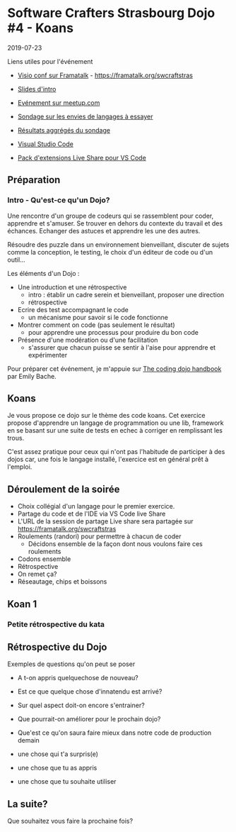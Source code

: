 # Software Crafters Strasbourg Dojo #4 - Koans

2019-07-23 

Liens utiles pour l'événement

* [Visio conf sur Framatalk](https://framatalk.org/swcraftstras) - https://framatalk.org/swcraftstras
* [Slides d'intro](https://slides.com/marcwaiwai/coding-dojo#/)
* [Evénement sur meetup.com](https://www.meetup.com/Software-Crafters-Strasbourg/events/263106483/)
* [Sondage sur les envies de langages à essayer](https://frama.link/swcraftkoans)
* [Résultats aggrégés du sondage](https://frama.link/swcraftkoanspoll)

* [Visual Studio Code](https://code.visualstudio.com/)
* [Pack d'extensions Live Share pour VS Code](https://marketplace.visualstudio.com/items?itemName=MS-vsliveshare.vsliveshare-pack)


## Préparation

### Intro - Qu'est-ce qu'un Dojo?

Une rencontre d'un groupe de codeurs qui se rassemblent pour coder, apprendre et s'amuser. Se trouver
en dehors du contexte du travail et des échances. Echanger des astuces et apprendre les une des autres.

Résoudre des puzzle dans un environnement bienveillant, discuter de sujets comme la conception, le testing,
le choix d'un éditeur de code ou d'un outil...

Les éléments d'un Dojo :

* Une introduction et une rétrospective
  * intro : établir un cadre serein et bienveillant, proposer une direction
  * rétrospective
* Ecrire des test accompagnant le code
  * un mécanisme pour savoir si le code fonctionne
* Montrer comment on code (pas seulement le résultat)
  * pour apprendre une processus pour produire du bon code  
* Présence d'une modération ou d'une facilitation
  * s'assurer que chacun puisse se sentir à l'aise pour apprendre et expérimenter

Pour préparer cet événement, je m'appuie sur [The coding dojo handbook](https://leanpub.com/codingdojohandbook) par Emily Bache.

## Koans

Je vous propose ce dojo sur le thème des code koans. Cet exercice propose d'apprendre un langage 
de programmation ou une lib, framework en se basant sur une suite de tests en echec à corriger en 
remplissant les trous.

C'est assez pratique pour ceux qui n'ont pas l'habitude de participer à des dojos car, une fois le langage installé, l'exercice est en général prêt à l'emploi.

## Déroulement de la soirée

* Choix collégial d'un langage pour le premier exercice.
* Partage du code et de l'IDE via VS Code live Share
* L'URL de la session de partage Live share sera partagée sur https://framatalk.org/swcraftstras
* Roulements (randori) pour permettre à chacun de coder
  * Décidons ensemble de la façon dont nous voulons faire ces roulements
* Codons ensemble
* Rétrospective
* On remet ça?
* Réseautage, chips et boissons

## Koan 1

### Petite rétrospective du kata

## Rétrospective du Dojo

Exemples de questions qu'on peut se poser

* A t-on appris quelquechose de nouveau?
* Est ce que quelque chose d'innatendu est arrivé?
* Sur quel aspect doit-on encore s'entrainer?
* Que pourrait-on améliorer pour le prochain dojo?
* Que'est ce qu'on saura faire mieux dans notre code de production demain

* une chose qui t'a surpris(e)
* une chose que tu as appris
* une chose que tu souhaite utiliser


## La suite?

Que souhaitez vous faire la prochaine fois?
